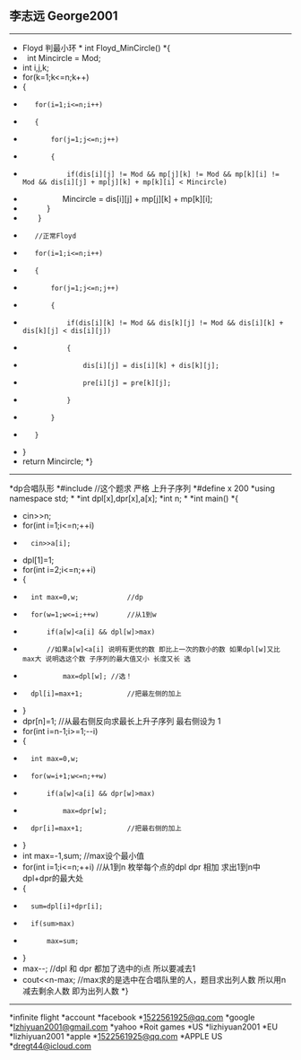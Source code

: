 ## 李志远  George2001
***
* Floyd 判最小环
* int Floyd_MinCircle()
*{
*    int Mincircle = Mod;
*    int i,j,k;
*    for(k=1;k<=n;k++)
*    {
*        for(i=1;i<=n;i++)
*        {
*            for(j=1;j<=n;j++)
*            {
*                if(dis[i][j] != Mod && mp[j][k] != Mod && mp[k][i] != Mod && dis[i][j] + mp[j][k] + mp[k][i] < Mincircle)
*                   Mincircle = dis[i][j] + mp[j][k] + mp[k][i];
*            }
*        }
*        //正常Floyd
*        for(i=1;i<=n;i++)
*        {
*            for(j=1;j<=n;j++)
*            {
*                if(dis[i][k] != Mod && dis[k][j] != Mod && dis[i][k] + dis[k][j] < dis[i][j])
*                {
*                    dis[i][j] = dis[i][k] + dis[k][j];
*                    pre[i][j] = pre[k][j];
*                }
*            }
*        }
*    }
*    return Mincircle;
*}
***
*dp合唱队形
*#include<iostream>						//这个题求 严格 上升子序列 
*#define x 200
*using namespace std;
*
*int dpl[x],dpr[x],a[x];
*int n;
*
*int main()
*{
*	cin>>n;
*	for(int i=1;i<=n;++i)
*		cin>>a[i];
*	dpl[1]=1;
*	for(int i=2;i<=n;++i)
*	{
*		int max=0,w;			//dp
*		for(w=1;w<=i;++w)		//从1到w  
*			if(a[w]<a[i] && dpl[w]>max)
*			//如果a[w]<a[i] 说明有更优的数 即比上一次的数小的数 如果dpl[w]又比max大 说明选这个数 子序列的最大值又小 长度又长 选	 
*				max=dpl[w];	//选！ 
*		dpl[i]=max+1;			//把最左侧的加上 
*	}
*	dpr[n]=1;				//从最右侧反向求最长上升子序列 最右侧设为 1
*	for(int i=n-1;i>=1;--i)
*	{
*		int max=0,w;
*		for(w=i+1;w<=n;++w)
*			if(a[w]<a[i] && dpr[w]>max)
*				max=dpr[w];
*		dpr[i]=max+1;			//把最右侧的加上 
*	 } 
*	int max=-1,sum;				//max设个最小值 
*	for(int i=1;i<=n;++i)			//从1到n 枚举每个点的dpl dpr 相加 求出1到n中 dpl+dpr的最大处 
*	{
*		sum=dpl[i]+dpr[i];
*		if(sum>max) 
*			max=sum;
*	}
*	max--;					//dpl 和 dpr 都加了选中的i点 所以要减去1 
*	cout<<n-max;				//max求的是选中在合唱队里的人，题目求出列人数 所以用n减去剩余人数 即为出列人数 
*}
***
*infinite flight
*account 
*facebook
*1522561925@qq.com
*google
*lzhiyuan2001@gmail.com
*yahoo
*Roit games
*US
*lizhiyuan2001
*EU
*lizhiyuan2001
*apple
*1522561925@qq.com
*APPLE US
*dregt44@icloud.com
